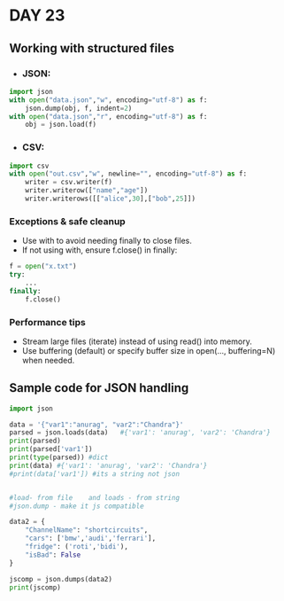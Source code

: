 # DAY 23

## Working with structured files

- ### JSON:

```python
import json
with open("data.json","w", encoding="utf-8") as f:
    json.dump(obj, f, indent=2)
with open("data.json","r", encoding="utf-8") as f:
    obj = json.load(f)
```

- ### CSV:

```python
import csv
with open("out.csv","w", newline="", encoding="utf-8") as f:
    writer = csv.writer(f)
    writer.writerow(["name","age"])
    writer.writerows([["alice",30],["bob",25]])
```

### Exceptions & safe cleanup

- Use with to avoid needing finally to close files.
- If not using with, ensure f.close() in finally:

```python
f = open("x.txt")
try:
    ...
finally:
    f.close()
```

### Performance tips

- Stream large files (iterate) instead of using read() into memory.
- Use buffering (default) or specify buffer size in open(..., buffering=N) when needed.

## Sample code for __JSON__ handling

```python
import json

data = '{"var1":"anurag", "var2":"Chandra"}'
parsed = json.loads(data)   #{'var1': 'anurag', 'var2': 'Chandra'}
print(parsed)
print(parsed['var1'])
print(type(parsed)) #dict
print(data) #{'var1': 'anurag', 'var2': 'Chandra'}
#print(data['var1']) #its a string not json


#load- from file    and loads - from string
#json.dump - make it js compatible

data2 = {
    "ChannelName": "shortcircuits",
    "cars": ['bmw','audi','ferrari'],
    "fridge": ('roti','bidi'),
    "isBad": False
}

jscomp = json.dumps(data2)
print(jscomp)


```